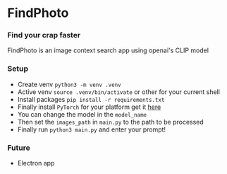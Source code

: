 # FindPhoto

### Find your crap faster

FindPhoto is an image context search app using openai's CLIP model

### Setup

- Create venv `python3 -m venv .venv`
- Active venv `source .venv/bin/activate` or other for your current shell
- Install packages `pip install -r requirements.txt`
- Finally install `PyTorch` for your platform get it [here](https://pytorch.org/get-started/locally/)
- You can change the model in the `model_name`
- Then set the `images_path` in `main.py` to the path to be processed
- Finally run `python3 main.py` and enter your prompt!

### Future

- Electron app
